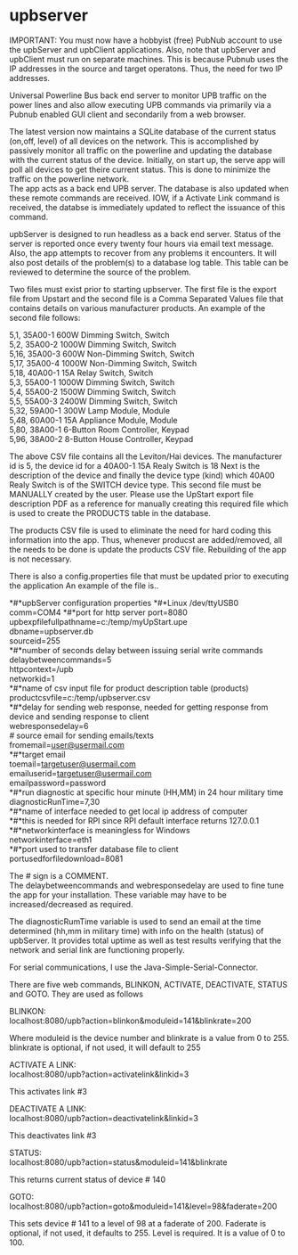 
# upbserver
IMPORTANT:  You must now have a hobbyist (free) PubNub account to use the upbServer and upbClient applications.  Also, note that
upbServer and upbClient must run on separate machines.  This is because Pubnub uses the IP addresses in the source and target operatons.
Thus, the need for two IP addresses.

Universal Powerline Bus back end server to monitor UPB traffic on the power lines and also allow executing UPB commands via 
primarily via a Pubnub enabled GUI client and secondarily from a web browser.

The latest version now maintains a SQLite database of the current status (on,off, level) of all devices on the network.  This is 
accomplished by passively monitor all traffic on the powerline and updating the database with the current status of the device.  Initially, on start up, the serve app will poll
all devices to get theire current status.  This is done to minimize the traffic on the powerline network.  
The app acts as a back end UPB server.  The database is also updated when these remote commands are received.  IOW, if a Activate Link command 
is received, the databse is immediately updated to reflect the issuance of this command.

upbServer is designed to run headless as a back end server.  Status of the server is reported once every twenty four hours via
email text message.  Also, the app attempts to recover from any problems it encounters.  It will also post details of the 
problem(s) to a database log table.  This table can be reviewed to determine the source of the problem.


Two files must exist prior to starting upbserver.  The first file is the export file from Upstart and the second file is a 
Comma Separated Values file that contains  details on various manufacturer products.  An example of the second file follows:

5,1, 35A00-1 600W Dimming Switch, Switch   
5,2, 35A00-2 1000W Dimming Switch, Switch  
5,16, 35A00-3 600W Non-Dimming Switch, Switch  
5,17, 35A00-4 1000W Non-Dimming Switch, Switch   
5,18, 40A00-1 15A Relay Switch, Switch  
5,3, 55A00-1 1000W Dimming Switch, Switch  
5,4, 55A00-2 1500W Dimming Switch, Switch  
5,5, 55A00-3 2400W Dimming Switch, Switch  
5,32, 59A00-1 300W Lamp Module, Module  
5,48, 60A00-1 15A Appliance Module, Module  
5,80, 38A00-1 6-Button Room Controller, Keypad  
5,96, 38A00-2 8-Button House Controller, Keypad  

The above CSV file contains all the Leviton/Hai devices.  The manufacturer id is 5, the device id for a 40A00-1 15A Realy Switch is 18
Next is the description of the device and finally the device type (kind) which 40A00 Realy Switch is of the SWITCH device type.
This second file must be MANUALLY created by the user.  Please use the UpStart export file description PDF as a reference for manually
creating this required file which is used to create the PRODUCTS table in the database.

The products CSV file is used to eliminate the need for hard coding this information into the app.  Thus, whenever producst are
added/removed, all the needs to be done is update the products CSV file.  Rebuilding of the app is not necessary.

There is also a config.properties file that must be updated prior to executing the application An example of the file is..

*#*upbServer configuration properties
*#*Linux /dev/ttyUSB0
comm=COM4
*#*port for http server
port=8080
upbexpfilefullpathname=c:/temp/myUpStart.upe   
dbname=upbserver.db   
sourceid=255   
*#*number of seconds delay between issuing serial write commands   
delaybetweencommands=5   
httpcontext=/upb   
networkid=1   
*#*name of csv input file for product description table (products)   
productcsvfile=c:/temp/upbserver.csv   
*#*delay for sending web response, needed for getting response from device and sending response to client   
webresponsedelay=6   
*#* source email for sending emails/texts   
fromemail=user@usermail.com   
*#*target email   
toemail=targetuser@usermail.com   
emailuserid=targetuser@usermail.com   
emailpassword=password   
*#*run diagnostic at specific hour minute (HH,MM) in 24 hour military time   
diagnosticRunTime=7,30   
*#*name of interface needed to get local ip address of computer   
*#*this is needed for RPI since RPI default interface returns 127.0.0.1   
*#*networkinterface is meaningless for Windows   
networkinterface=eth1   
*#*port used to transfer database file to client   
portusedforfiledownload=8081   

The *#* sign is a COMMENT.   
The delaybetweencommands and webresponsedelay are used to fine tune the app for your installation.  These variable may have to be increased/decreased
as required.

The diagnosticRumTime variable is used to send an email at the time determined (hh,mm in military time) with info on the health (status)
of upbServer.  It provides total uptime as well as test results verifying that the network and serial link are functioning properly.

For serial communications, I use the Java-Simple-Serial-Connector.

There are five web commands, BLINKON, ACTIVATE, DEACTIVATE, STATUS and GOTO.  They are used as follows

BLINKON:  
localhost:8080/upb?action=blinkon&moduleid=141&blinkrate=200

Where moduleid is the  device number and blinkrate is a value from 0 to 255.  blinkrate is optional, if not used, it will default to 255

ACTIVATE A LINK:  
localhost:8080/upb?action=activatelink&linkid=3

This activates link #3


DEACTIVATE A LINK:  
localhost:8080/upb?action=deactivatelink&linkid=3

This deactivates link #3

STATUS:  
localhost:8080/upb?action=status&moduleid=141&blinkrate

This returns current status of device # 140

GOTO:  
localhost:8080/upb?action=goto&moduleid=141&level=98&faderate=200

This sets device # 141 to a level of 98 at a faderate of 200.  Faderate is optional, if not used, it defaults to 255.  Level is required.  It is a value of 0 to 100.



